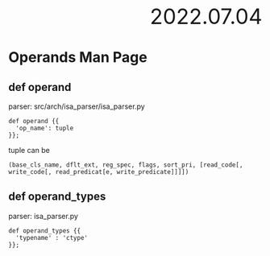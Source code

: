 <div style="text-align:right; font-size:3em;">2022.07.04</div>

# Operands Man Page

## def operand

parser: src/arch/isa_parser/isa_parser.py

```isa
def operand {{
  'op_name': tuple
}};
```

tuple can be

```isa
(base_cls_name, dflt_ext, reg_spec, flags, sort_pri, [read_code[, write_code[, read_predicat[e, write_predicate]]]])
```

## def operand_types

parser: isa_parser.py

```isa
def operand_types {{
  'typename' : 'ctype'
}};
```

